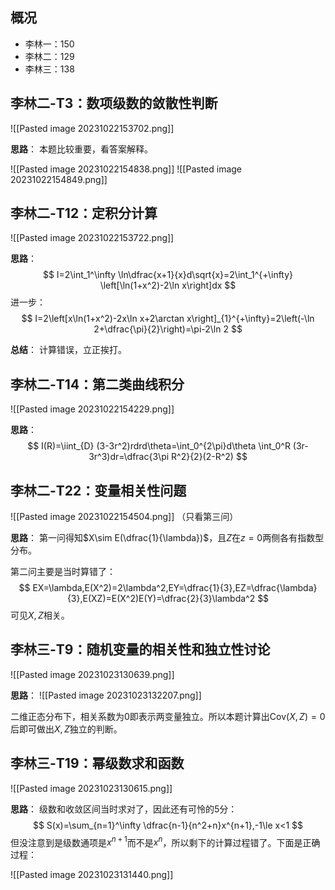 
## 概况

- 李林一：150
- 李林二：129
- 李林三：138

## 李林二-T3：数项级数的敛散性判断

![[Pasted image 20231022153702.png]]

**思路**：
本题比较重要，看答案解释。

![[Pasted image 20231022154838.png]]
![[Pasted image 20231022154849.png]]

## 李林二-T12：定积分计算

![[Pasted image 20231022153722.png]]

**思路**：
$$
I=2\int_1^\infty \ln\dfrac{x+1}{x}d\sqrt{x}=2\int_1^{+\infty} \left[\ln(1+x^2)-2\ln x\right]dx
$$
进一步：
$$
I=2\left[x\ln(1+x^2)-2x\ln x+2\arctan x\right]_{1}^{+\infty}=2\left(-\ln 2+\dfrac{\pi}{2}\right)=\pi-2\ln 2
$$

**总结**：
计算错误，立正挨打。

## 李林二-T14：第二类曲线积分

![[Pasted image 20231022154229.png]]

**思路**：
$$
I(R)=\iint_{D} (3-3r^2)rdrd\theta=\int_0^{2\pi}d\theta \int_0^R (3r-3r^3)dr=\dfrac{3\pi R^2}{2}(2-R^2)
$$

## 李林二-T22：变量相关性问题

![[Pasted image 20231022154504.png]]
（只看第三问）

**思路**：
第一问得知$X\sim E(\dfrac{1}{\lambda})$，且$Z$在$z=0$两侧各有指数型分布。

第二问主要是当时算错了：
$$
EX=\lambda,E(X^2)=2\lambda^2,EY=\dfrac{1}{3},EZ=\dfrac{\lambda}{3},E(XZ)=E(X^2)E(Y)=\dfrac{2}{3}\lambda^2
$$
可见$X,Z$相关。

## 李林三-T9：随机变量的相关性和独立性讨论

![[Pasted image 20231023130639.png]]

**思路**：
![[Pasted image 20231023132207.png]]

二维正态分布下，相关系数为0即表示两变量独立。所以本题计算出$\text{Cov}(X,Z)=0$后即可做出$X,Z$独立的判断。

## 李林三-T19：幂级数求和函数

![[Pasted image 20231023130615.png]]

**思路**：
级数和收敛区间当时求对了，因此还有可怜的5分：
$$
S(x)=\sum_{n=1}^\infty \dfrac{n-1}{n^2+n}x^{n+1},-1\le x<1
$$
但没注意到是级数通项是$x^{n+1}$而不是$x^n$，所以剩下的计算过程错了。下面是正确过程：

![[Pasted image 20231023131440.png]]
